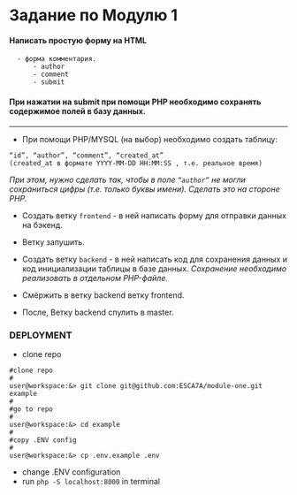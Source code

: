  Задание по Модулю 1
===========
#### Написать простую форму на HTML
```
  - форма комментария.
      - author
      - comment
      - submit
```
#### При нажатии на submit при помощи PHP необходимо сохранять содержимое полей в базу данных. 

____

* При помощи PHP/MYSQL (на выбор) необходимо создать таблицу:
```
“id”, “author”, “comment”, “created_at” 
(created_at в формате YYYY-MM-DD HH:MM:SS , т.е. реальное время)
```

_При этом, нужно сделать так, чтобы в поле `“author”` не могли сохраниться цифры (т.е. только буквы имени). 
Сделать это на стороне PHP._

* Создать ветку `frontend` - в ней написать форму для отправки данных на бэкенд. 
* Ветку запушить.
* Создать ветку `backend` - в ней написать код для сохранения данных и код инициализации таблицы в базе данных. 
_Сохранение необходимо реализовать в отдельном PHP-файле._

* Смёржить в ветку backend ветку frontend. 
* После, Ветку backend спулить в master.

### DEPLOYMENT
* clone repo
```
#clone repo
#
user@workspace:&> git clone git@github.com:ESCA7A/module-one.git example
#
#go to repo
#
user@workspace:&> cd example
#
#copy .ENV config
#
user@workspace:&> cp .env.example .env
```
* change .ENV configuration
* run `php -S localhost:8000` in terminal
